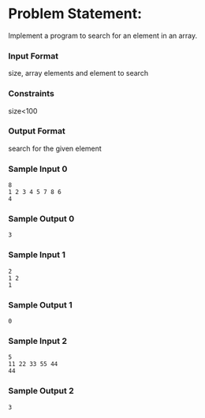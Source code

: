 # Problem Statement:

Implement a program to search for an element in an array.

### Input Format

size, array elements and element to search

### Constraints

size<100

### Output Format

search for the given element

### Sample Input 0
```
8
1 2 3 4 5 7 8 6
4
```
### Sample Output 0
```
3
```
### Sample Input 1
```
2
1 2
1
```
### Sample Output 1
```
0
```
### Sample Input 2
```
5
11 22 33 55 44
44
```
### Sample Output 2
```
3
```
